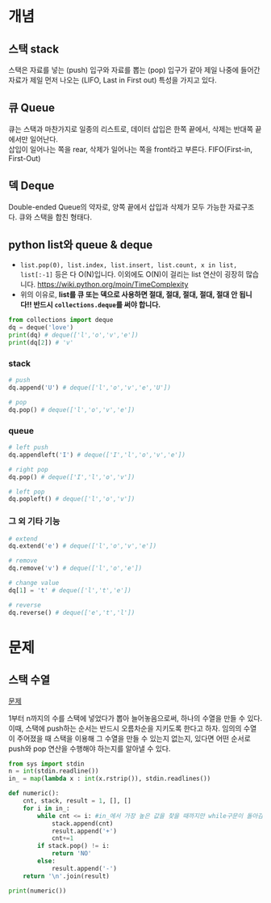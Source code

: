 # 개념

## 스택 stack

스택은 자료를 넣는 (push) 입구와 자료를 뽑는 (pop) 입구가 같아 제일 나중에 들어간 자료가 제일 먼저 나오는 (LIFO, Last in First out) 특성을 가지고 있다.



## 큐 Queue

큐는 스택과 마찬가지로 일종의 리스트로, 데이터 삽입은 한쪽 끝에서, 삭제는 반대쪽 끝에서만 일어난다.  
삽입이 일어나는 쪽을 rear, 삭제가 일어나는 쪽을 front라고 부른다.
FIFO(First-in, First-Out)



## 덱 Deque

Double-ended Queue의 약자로, 양쪽 끝에서 삽입과 삭제가 모두 가능한 자료구조다. 큐와 스택을 합친 형태다.



## python list와 queue & deque

- `list.pop(0), list.index, list.insert, list.count, x in list, list[:-1]` 등은 다 O(N)입니다. 이외에도 O(N)이 걸리는 list 연산이 굉장히 많습니다. https://wiki.python.org/moin/TimeComplexity
- 위의 이유로, **list를 큐 또는 덱으로 사용하면 절대, 절대, 절대, 절대, 절대 안 됩니다!! 반드시 `collections.deque`를 써야 합니다.**



```python
from collections import deque
dq = deque('love')
print(dq) # deque(['l','o','v','e'])
print(dq[2]) # 'v'
```
### stack
```python
# push
dq.append('U') # deque(['l','o','v','e','U']) 

# pop
dq.pop() # deque(['l','o','v','e'])
```

### queue
```python
# left push
dq.appendleft('I') # deque(['I','l','o','v','e'])

# right pop
dq.pop() # deque(['I','l','o','v'])

# left pop
dq.popleft() # deque(['l','o','v'])

```

### 그 외 기타 기능
```python
# extend
dq.extend('e') # deque(['l','o','v','e'])

# remove
dq.remove('v') # deque(['l','o','e'])

# change value
dq[1] = 't' # deque(['l','t','e'])

# reverse
dq.reverse() # deque(['e','t','l'])
```






# 문제
## 스택 수열
[문제](https://www.acmicpc.net/problem/1874)  

1부터 n까지의 수를 스택에 넣었다가 뽑아 늘어놓음으로써, 하나의 수열을 만들 수 있다. 이때, 스택에 push하는 순서는 반드시 오름차순을 지키도록 한다고 하자. 임의의 수열이 주어졌을 때 스택을 이용해 그 수열을 만들 수 있는지 없는지, 있다면 어떤 순서로 push와 pop 연산을 수행해야 하는지를 알아낼 수 있다.

```python
from sys import stdin
n = int(stdin.readline())
in_ = map(lambda x : int(x.rstrip()), stdin.readlines())

def numeric():
    cnt, stack, result = 1, [], []
    for i in in_:
        while cnt <= i: #in_에서 가장 높은 값을 찾을 때까지만 while구문이 돌아감
            stack.append(cnt)
            result.append('+')
            cnt+=1
        if stack.pop() != i:
            return 'NO'
        else:
            result.append('-')
    return '\n'.join(result)

print(numeric())
```